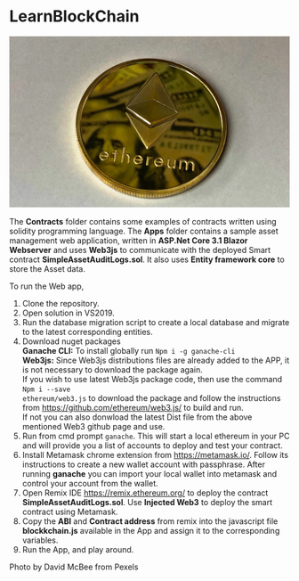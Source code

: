 # LearnBlockChain

![Alt text](/eth2.jpg?raw=true "Title")

The <b>Contracts</b> folder contains some examples of contracts written using solidity programming language.
The <b>Apps</b> folder contains a sample asset management web application, written in <b>ASP.Net Core 3.1 Blazor Webserver</b> and uses <b>Web3js</b> to communicate with the deployed Smart contract <b>SimpleAssetAuditLogs.sol</b>. It also uses <b>Entity framework core</b> to store the Asset data.

To run the Web app,
1. Clone the repository.
2. Open solution in VS2019.
3. Run the database migration script to create a local database and migrate to the latest corresponding entities.
4. Download nuget packages<br/>
<b>Ganache CLI:</b> To install globally run <code>Npm i -g ganache-cli</code><br/>
<b>Web3js:</b> Since Web3js distributions files are already added to the APP, it is not necessary to download the package again. <br/> If you wish to use latest Web3js package code, then use the command <code>Npm i --save ethereum/web3.js</code> to download the package and follow the instructions from https://github.com/ethereum/web3.js/ to build and run. <br/>
If not you can also donwload the latest Dist file from the above mentioned Web3 github page and use.<br/>
6. Run from cmd prompt <code>ganache</code>. This will start a local ethereum in your PC and will provide you a list of accounts to deploy and test your contract.
7. Install Metamask chrome extension from https://metamask.io/. Follow its instructions to create a new wallet account with passphrase. After running <b>ganache</b> you can import your local wallet into metamask and control your account from the wallet.
8. Open Remix IDE https://remix.ethereum.org/ to deploy the contract <b>SimpleAssetAuditLogs.sol</b>. Use <b>Injected Web3</b> to deploy the smart contract using Metamask.
9. Copy the <b>ABI</b> and <b>Contract address</b> from remix into the javascript file <b>blockkchain.js</b> available in the App and assign it to the corresponding variables.
10. Run the App, and play around.

Photo by David McBee from Pexels
